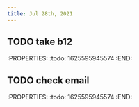 ```yaml
---
title: Jul 28th, 2021
---
```


## TODO take b12
:PROPERTIES:
:todo: 1625595945574
:END:
## TODO check email
:PROPERTIES:
:todo: 1625595945574
:END:
